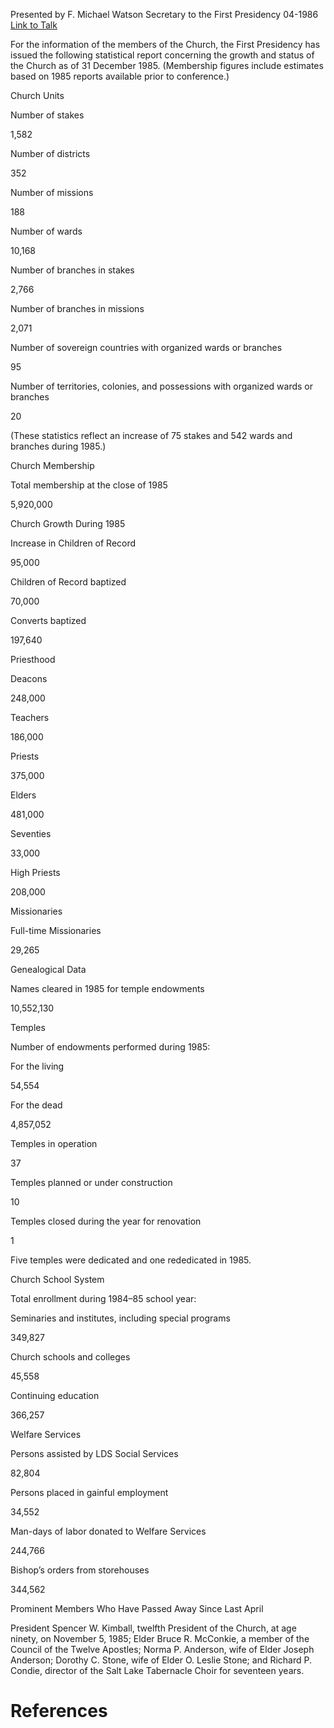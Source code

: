Presented by F. Michael Watson
Secretary to the First Presidency
04-1986
[Link to Talk](https://www.churchofjesuschrist.org/study/general-conference/1986/04/statistical-report-1985?lang=eng)

For the information of the members of the Church, the First Presidency has issued the following statistical report concerning the growth and status of the Church as of 31 December 1985. (Membership figures include estimates based on 1985 reports available prior to conference.)





Church Units





Number of stakes



1,582



Number of districts



352



Number of missions



188



Number of wards



10,168



Number of branches in stakes



2,766



Number of branches in missions



2,071



Number of sovereign countries with organized wards or branches



95



Number of territories, colonies, and possessions with organized wards or branches



20



(These statistics reflect an increase of 75 stakes and 542 wards and branches during 1985.)







Church Membership





Total membership at the close of 1985



5,920,000









Church Growth During 1985





Increase in Children of Record



95,000



Children of Record baptized



70,000



Converts baptized



197,640









Priesthood





Deacons



248,000



Teachers



186,000



Priests



375,000



Elders



481,000



Seventies



33,000



High Priests



208,000









Missionaries





Full-time Missionaries



29,265









Genealogical Data





Names cleared in 1985 for temple endowments



10,552,130









Temples





Number of endowments performed during 1985:





For the living



54,554



For the dead



4,857,052





Temples in operation



37



Temples planned or under construction



10



Temples closed during the year for renovation



1



Five temples were dedicated and one rededicated in 1985.







Church School System



Total enrollment during 1984–85 school year:



Seminaries and institutes, including special programs



349,827



Church schools and colleges



45,558



Continuing education



366,257









Welfare Services





Persons assisted by LDS Social Services



82,804



Persons placed in gainful employment



34,552



Man-days of labor donated to Welfare Services



244,766



Bishop’s orders from storehouses



344,562









Prominent Members Who Have Passed Away Since Last April



President Spencer W. Kimball, twelfth President of the Church, at age ninety, on November 5, 1985; Elder Bruce R. McConkie, a member of the Council of the Twelve Apostles; Norma P. Anderson, wife of Elder Joseph Anderson; Dorothy C. Stone, wife of Elder O. Leslie Stone; and Richard P. Condie, director of the Salt Lake Tabernacle Choir for seventeen years.

# References
